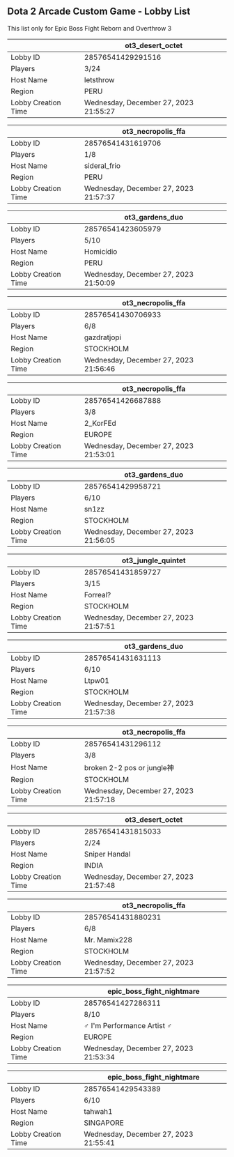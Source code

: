 ## Dota 2 Arcade Custom Game - Lobby List

This list only for Epic Boss Fight Reborn and Overthrow 3

|  | ot3_desert_octet |
| ------ | ------ |
| Lobby ID | 28576541429291516 |
| Players | 3/24 |
| Host Name | letsthrow |
| Region | PERU |
| Lobby Creation Time | Wednesday, December 27, 2023 21:55:27 |


|  | ot3_necropolis_ffa |
| ------ | ------ |
| Lobby ID | 28576541431619706 |
| Players | 1/8 |
| Host Name | sideral_frio |
| Region | PERU |
| Lobby Creation Time | Wednesday, December 27, 2023 21:57:37 |


|  | ot3_gardens_duo |
| ------ | ------ |
| Lobby ID | 28576541423605979 |
| Players | 5/10 |
| Host Name | Homicídio |
| Region | PERU |
| Lobby Creation Time | Wednesday, December 27, 2023 21:50:09 |


|  | ot3_necropolis_ffa |
| ------ | ------ |
| Lobby ID | 28576541430706933 |
| Players | 6/8 |
| Host Name | gazdratjopi |
| Region | STOCKHOLM |
| Lobby Creation Time | Wednesday, December 27, 2023 21:56:46 |


|  | ot3_necropolis_ffa |
| ------ | ------ |
| Lobby ID | 28576541426687888 |
| Players | 3/8 |
| Host Name | 2_KorFEd |
| Region | EUROPE |
| Lobby Creation Time | Wednesday, December 27, 2023 21:53:01 |


|  | ot3_gardens_duo |
| ------ | ------ |
| Lobby ID | 28576541429958721 |
| Players | 6/10 |
| Host Name | sn1zz |
| Region | STOCKHOLM |
| Lobby Creation Time | Wednesday, December 27, 2023 21:56:05 |


|  | ot3_jungle_quintet |
| ------ | ------ |
| Lobby ID | 28576541431859727 |
| Players | 3/15 |
| Host Name | Forreal? |
| Region | STOCKHOLM |
| Lobby Creation Time | Wednesday, December 27, 2023 21:57:51 |


|  | ot3_gardens_duo |
| ------ | ------ |
| Lobby ID | 28576541431631113 |
| Players | 6/10 |
| Host Name | Ltpw01 |
| Region | STOCKHOLM |
| Lobby Creation Time | Wednesday, December 27, 2023 21:57:38 |


|  | ot3_necropolis_ffa |
| ------ | ------ |
| Lobby ID | 28576541431296112 |
| Players | 3/8 |
| Host Name | broken 2-2 pos or jungle神 |
| Region | STOCKHOLM |
| Lobby Creation Time | Wednesday, December 27, 2023 21:57:18 |


|  | ot3_desert_octet |
| ------ | ------ |
| Lobby ID | 28576541431815033 |
| Players | 2/24 |
| Host Name | Sniper Handal |
| Region | INDIA |
| Lobby Creation Time | Wednesday, December 27, 2023 21:57:48 |


|  | ot3_necropolis_ffa |
| ------ | ------ |
| Lobby ID | 28576541431880231 |
| Players | 6/8 |
| Host Name | Mr. Mamix228 |
| Region | STOCKHOLM |
| Lobby Creation Time | Wednesday, December 27, 2023 21:57:52 |


|  | epic_boss_fight_nightmare |
| ------ | ------ |
| Lobby ID | 28576541427286311 |
| Players | 8/10 |
| Host Name | ♂ I'm Performance Artist ♂ |
| Region | EUROPE |
| Lobby Creation Time | Wednesday, December 27, 2023 21:53:34 |


|  | epic_boss_fight_nightmare |
| ------ | ------ |
| Lobby ID | 28576541429543389 |
| Players | 6/10 |
| Host Name | tahwah1 |
| Region | SINGAPORE |
| Lobby Creation Time | Wednesday, December 27, 2023 21:55:41 |


